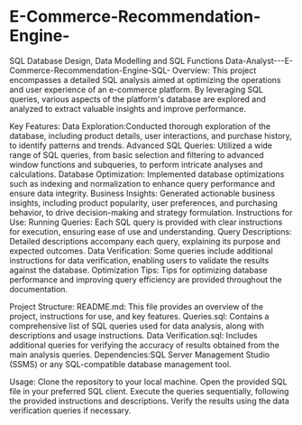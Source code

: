 # E-Commerce-Recommendation-Engine-

SQL Database Design, Data Modelling and SQL Functions
Data-Analyst---E-Commerce-Recommendation-Engine-SQL- Overview: This project encompasses a detailed SQL analysis aimed at optimizing the operations and user experience of an e-commerce platform. By leveraging SQL queries, various aspects of the platform's database are explored and analyzed to extract valuable insights and improve performance.

Key Features: Data Exploration:Conducted thorough exploration of the database, including product details, user interactions, and purchase history, to identify patterns and trends. Advanced SQL Queries: Utilized a wide range of SQL queries, from basic selection and filtering to advanced window functions and subqueries, to perform intricate analyses and calculations. Database Optimization: Implemented database optimizations such as indexing and normalization to enhance query performance and ensure data integrity. Business Insights: Generated actionable business insights, including product popularity, user preferences, and purchasing behavior, to drive decision-making and strategy formulation. Instructions for Use: Running Queries: Each SQL query is provided with clear instructions for execution, ensuring ease of use and understanding. Query Descriptions: Detailed descriptions accompany each query, explaining its purpose and expected outcomes. Data Verification: Some queries include additional instructions for data verification, enabling users to validate the results against the database. Optimization Tips: Tips for optimizing database performance and improving query efficiency are provided throughout the documentation.

Project Structure: README.md: This file provides an overview of the project, instructions for use, and key features. Queries.sql: Contains a comprehensive list of SQL queries used for data analysis, along with descriptions and usage instructions. Data Verification.sql: Includes additional queries for verifying the accuracy of results obtained from the main analysis queries. Dependencies:SQL Server Management Studio (SSMS) or any SQL-compatible database management tool.

Usage: Clone the repository to your local machine. Open the provided SQL file in your preferred SQL client. Execute the queries sequentially, following the provided instructions and descriptions. Verify the results using the data verification queries if necessary.
